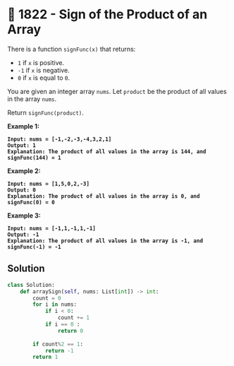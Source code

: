 # 🤩 1822 - Sign of the Product of an Array

There is a function `signFunc(x)` that returns:

* `1` if `x` is positive.
* `-1` if `x` is negative.
* `0` if `x` is equal to `0`.

You are given an integer array `nums`. Let `product` be the product of all values in the array `nums`.

Return `signFunc(product)`.

&#x20;

**Example 1:**

<pre><code><strong>Input: nums = [-1,-2,-3,-4,3,2,1]
</strong><strong>Output: 1
</strong><strong>Explanation: The product of all values in the array is 144, and signFunc(144) = 1
</strong></code></pre>

**Example 2:**

<pre><code><strong>Input: nums = [1,5,0,2,-3]
</strong><strong>Output: 0
</strong><strong>Explanation: The product of all values in the array is 0, and signFunc(0) = 0
</strong></code></pre>

**Example 3:**

<pre><code><strong>Input: nums = [-1,1,-1,1,-1]
</strong><strong>Output: -1
</strong><strong>Explanation: The product of all values in the array is -1, and signFunc(-1) = -1
</strong></code></pre>

## Solution

```python
class Solution:
    def arraySign(self, nums: List[int]) -> int:
        count = 0
        for i in nums:
            if i < 0:
                count += 1
            if i == 0 :
                return 0
                
        if count%2 == 1:
            return -1
        return 1


```
